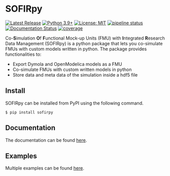  # SOFIRpy
[![Latest Release](https://git.rwth-aachen.de/sofirpy/sofirpy/-/badges/release.svg)]()
[![Python 3.9+](https://img.shields.io/badge/python-3.9+-blue.svg)](https://www.python.org/downloads/)
[![License: MIT](https://img.shields.io/badge/License-MIT-yellow.svg)](https://opensource.org/licenses/MIT)
[![pipeline status](https://github.com/dansge7/SOFIRpy/actions/workflows/tests.yml/badge.svg)](https://github.com/dansge7/SOFIRpy/actions/workflows/testing.yml)
[![Documentation Status](https://readthedocs.org/projects/sofirpy/badge/?version=latest)](https://sofirpy.readthedocs.io/en/latest/?badge=latest)
[![coverage](https://git.rwth-aachen.de/sofirpy/sofirpy/badges/master/coverage.svg)]()


Co-**S**imulation **O**f **F**unctional Mock-up Units (FMU) with **I**ntegrated
**R**esearch Data Management (SOFIRpy) is a python package that lets you
co-simulate FMUs with custom models written in python.
The package provides functionalities to:
- Export Dymola and OpenModelica models as a FMU
- Co-simulate FMUs with custom written models in python
- Store data and meta data of the simulation inside a hdf5 file

 ## Install
SOFIRpy can be installed from PyPI using the following command.
```console
$ pip install sofirpy
```
## Documentation
The documentation can be found [here](https://sofirpy.readthedocs.io).

## Examples
Multiple examples can be found [here](https://git.rwth-aachen.de/sofirpy/sofirpy/-/tree/master/examples).
